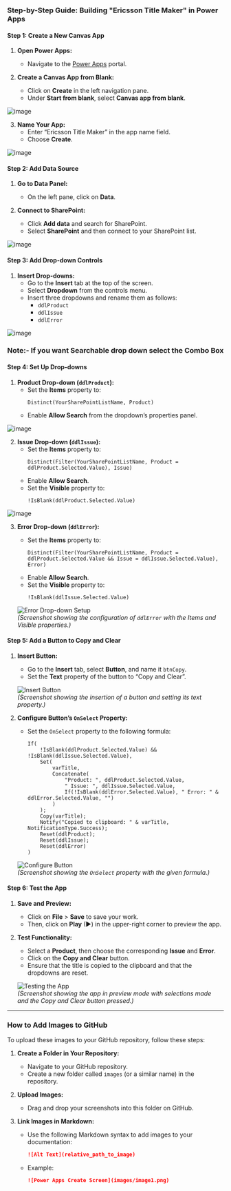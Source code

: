 ### **Step-by-Step Guide: Building "Ericsson Title Maker" in Power Apps**

#### **Step 1: Create a New Canvas App**
1. **Open Power Apps:**
   - Navigate to the [Power Apps](https://make.powerapps.com) portal.

2. **Create a Canvas App from Blank:**
   - Click on **Create** in the left navigation pane.
   - Under **Start from blank**, select **Canvas app from blank**.
  
![image](https://github.com/user-attachments/assets/b2713b97-15b1-437d-ae8a-b078a8986cd6)


3. **Name Your App:**
   - Enter “Ericsson Title Maker” in the app name field.
   - Choose **Create**.

![image](https://github.com/user-attachments/assets/d65a09e2-b2f0-4ca6-b843-0208cdd26dbf)

#### **Step 2: Add Data Source**
1. **Go to Data Panel:**
   - On the left pane, click on **Data**.

2. **Connect to SharePoint:**
   - Click **Add data** and search for SharePoint.
   - Select **SharePoint** and then connect to your SharePoint list.

![image](https://github.com/user-attachments/assets/1bfd1da4-fb67-4e3e-99d0-c10b84e058a9)


#### **Step 3: Add Drop-down Controls**
1. **Insert Drop-downs:**
   - Go to the **Insert** tab at the top of the screen.
   - Select **Dropdown** from the controls menu.
   - Insert three dropdowns and rename them as follows:
     - `ddlProduct`
     - `ddlIssue`
     - `ddlError`

![image](https://github.com/user-attachments/assets/128f0bad-bdf2-4300-a393-0089236b4057)


### **Note:- If you want Searchable drop down select the Combo Box**

#### **Step 4: Set Up Drop-downs**
1. **Product Drop-down (`ddlProduct`):**
   - Set the **Items** property to:
     ```powerapps
     Distinct(YourSharePointListName, Product)
     ```
   - Enable **Allow Search** from the dropdown’s properties panel.

![image](https://github.com/user-attachments/assets/1b3804fd-0062-4b0f-8328-344d86451926)


2. **Issue Drop-down (`ddlIssue`):**
   - Set the **Items** property to:
     ```powerapps
     Distinct(Filter(YourSharePointListName, Product = ddlProduct.Selected.Value), Issue)
     ```
   - Enable **Allow Search**.
   - Set the **Visible** property to:
     ```powerapps
     !IsBlank(ddlProduct.Selected.Value)
     ```

![image](https://github.com/user-attachments/assets/0d756b6e-8fa6-45fd-935b-b2be484caa22)


3. **Error Drop-down (`ddlError`):**
   - Set the **Items** property to:
     ```powerapps
     Distinct(Filter(YourSharePointListName, Product = ddlProduct.Selected.Value && Issue = ddlIssue.Selected.Value), Error)
     ```
   - Enable **Allow Search**.
   - Set the **Visible** property to:
     ```powerapps
     !IsBlank(ddlIssue.Selected.Value)
     ```

   ![Error Drop-down Setup](link_to_image_7)  
   *(Screenshot showing the configuration of `ddlError` with the Items and Visible properties.)*

#### **Step 5: Add a Button to Copy and Clear**
1. **Insert Button:**
   - Go to the **Insert** tab, select **Button**, and name it `btnCopy`.
   - Set the **Text** property of the button to “Copy and Clear”.

   ![Insert Button](link_to_image_8)  
   *(Screenshot showing the insertion of a button and setting its text property.)*

2. **Configure Button’s `OnSelect` Property:**
   - Set the `OnSelect` property to the following formula:
     ```powerapps
     If(
         !IsBlank(ddlProduct.Selected.Value) && !IsBlank(ddlIssue.Selected.Value),
         Set(
             varTitle,
             Concatenate(
                 "Product: ", ddlProduct.Selected.Value,
                 " Issue: ", ddlIssue.Selected.Value,
                 If(!IsBlank(ddlError.Selected.Value), " Error: " & ddlError.Selected.Value, "")
             )
         );
         Copy(varTitle);
         Notify("Copied to clipboard: " & varTitle, NotificationType.Success);
         Reset(ddlProduct);
         Reset(ddlIssue);
         Reset(ddlError)
     )
     ```

   ![Configure Button](link_to_image_9)  
   *(Screenshot showing the `OnSelect` property with the given formula.)*

#### **Step 6: Test the App**
1. **Save and Preview:**
   - Click on **File** > **Save** to save your work.
   - Then, click on **Play** (►) in the upper-right corner to preview the app.

2. **Test Functionality:**
   - Select a **Product**, then choose the corresponding **Issue** and **Error**.
   - Click on the **Copy and Clear** button.
   - Ensure that the title is copied to the clipboard and that the dropdowns are reset.

   ![Testing the App](link_to_image_10)  
   *(Screenshot showing the app in preview mode with selections made and the Copy and Clear button pressed.)*

---

### **How to Add Images to GitHub**
To upload these images to your GitHub repository, follow these steps:

1. **Create a Folder in Your Repository:**
   - Navigate to your GitHub repository.
   - Create a new folder called `images` (or a similar name) in the repository.
   
2. **Upload Images:**
   - Drag and drop your screenshots into this folder on GitHub.

3. **Link Images in Markdown:**
   - Use the following Markdown syntax to add images to your documentation:
     ```markdown
     ![Alt Text](relative_path_to_image)
     ```
   - Example:
     ```markdown
     ![Power Apps Create Screen](images/image1.png)
     ```

